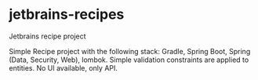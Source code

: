 # jetbrains-recipes
Jetbrains recipe project

Simple Recipe project with the following stack: Gradle, Spring Boot, Spring (Data, Security, Web), lombok.
Simple validation constraints are applied to entities. No UI available, only API.


